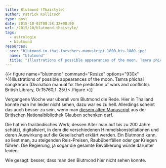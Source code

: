 ```yaml
---
title: Blutmond (Thaistyle)
author: Patrick Kollitsch
type: post
date: 2015-10-03T08:58:32+00:00
url: /2015/10/blutmond-thaistyle/
tags:
  - astrologie
  - blutmond
resources:
- src: "blutmond-in-thai-forschers-manuskript-1800-bis-1880.jpg"
  name: "blutmond"
  title: "Illustrations of possible appearances of the moon. Tamra phichai songkhram (Divination manual for the prediction of wars and conflicts). British Library, Or.15760,f .25"
---
```


{{< figure name="blutmond" command="Resize" options="930x" >}}Illustrations of possible appearances of the moon. Tamra phichai songkhram (Divination manual for the prediction of wars and conflicts). British Library, Or.15760,f .25{{< /figure >}}

Vergangene Woche war überall vom Blutmond die Rede. Hier in Thailand konnte man ihn leider nicht sehen, dazu war es zu hell. Allerdings scheint das auch besser zu sein, wenn man [diesem alten Manuscript][1] aus der Britischen Nationalbibliothek Glauben schenken darf.

Die hat ein thailändisches Werk, dessen Alter man auf bis zu 200 Jahre schätzt, digitalisiert, in dem die verschiedenen Himmelskonstellationen und deren Auswirkung auf die Gesellschaft erklärt werden. Ein Blutmond kann, so liest man, zu steigenden Reis-Preisen, Raubüberfällen oder gar Kriegen führen. Die Regierung, ja sogar die gesamte Bevölkerung würde darunter leiden.

Wie gesagt: besser, dass man den Blutmond hier nicht sehen konnte.

[1]: http://www.bl.uk/manuscripts/Viewer.aspx?ref=or_15760_f025r
